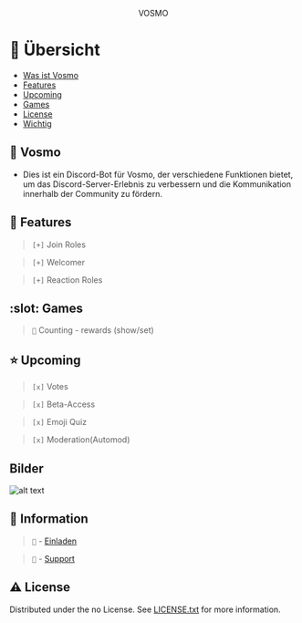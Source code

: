 

<div align='center'>

<p>VOSMO</p>



</div>

# :notebook_with_decorative_cover: Übersicht

- [Was ist Vosmo](#🔹-vosmo)
- [Features](#dart-features)
- [Upcoming](#star-Upcoming)
- [Games](#slot-games)
- [License](#warning-license)
- [Wichtig](#⛔️-wichtig)

## 🔹 Vosmo
- Dies ist ein Discord-Bot für Vosmo, der verschiedene Funktionen bietet, um das Discord-Server-Erlebnis zu verbessern und die Kommunikation innerhalb der Community zu fördern.


## :dart: Features
> `[+]` Join Roles

> `[+]` Welcomer

> `[+]` Reaction Roles

## :slot: Games

> `💯` Counting - rewards (show/set)

## :star: Upcoming

> `[x]` Votes

> `[x]` Beta-Access

> `[x]` Emoji Quiz

> `[x]` Moderation(Automod)

## Bilder

![alt text](https://media.discordapp.net/attachments/1233942181509861457/1233942181727698964/phonto.png?ex=6630e7f5&is=662f9675&hm=b5d0a9bf1aab9e5f883889304e7772a5228390048ea07c7a91476a19b3559017&)

## :key: Information

> `🔗` - [Einladen](https://discord.com/oauth2/authorize?client_id=1230923346607083541&permissions=8&scope=bot)

> `🔗` - [Support](https://discord.gg/Rtg3x34hRN)



## :warning: License

Distributed under the no License. See [LICENSE.txt](LICENSE) for more information.

